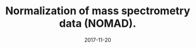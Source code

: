 ---
doi: 10.1016/j.jbior.2017.11.005
journal: Advances in biological regulation
title: Normalization of mass spectrometry data (NOMAD).
date: 2017-11-20
authors: Murie, C, Sandri, B, Sandberg, AS, Griffin, TJ, Lehtiö, J, Wendt, C, Larsson, O
---